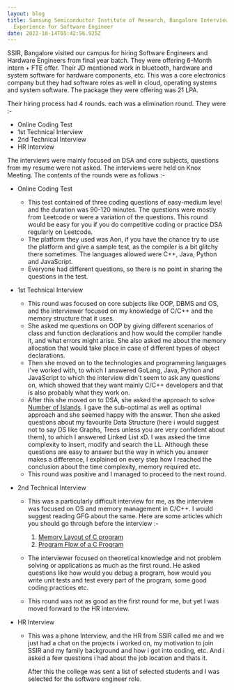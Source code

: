 ```yaml
---
layout: blog
title: Samsung Semiconductor Institute of Research, Bangalore Interview
  Experience for Software Engineer
date: 2022-10-14T05:42:56.925Z
---
```

SSIR, Bangalore visited our campus for hiring Software Engineers and Hardware Engineers from final year batch. They were offering 6-Month intern + FTE offer. Their JD mentioned work in bluetooth, hardware and system software for hardware components, etc. This was a core electronics company but they had software roles as well in cloud, operating systems and system software. The package they were offering was 21 LPA.

Their hiring process had 4 rounds. each was a elimination round. They were :-

* Online Coding Test
* 1st Technical Interview
* 2nd Technical Interview
* HR Interview

The interviews were mainly focused on DSA and core subjects, questions from my resume were not asked. The interviews were held on Knox Meeting. The contents of the rounds were as follows :-

* Online Coding Test

  * This test contained of three coding questions of easy-medium level and the duration was 90-120 minutes. The questions were mostly from Leetcode or were a variation of the questions. This round would be easy for you if you do competitive coding or practice DSA regularly on Leetcode.
  * The platform they used was Aon, if you have the chance try to use the platform and give a sample test, as the compiler is a bit glitchy there sometimes. The languages allowed were C++, Java, Python and JavaScript.
  * Everyone had different questions, so there is no point in sharing the questions in the test.
* 1st Technical Interview

  * This round was focused on core subjects like OOP, DBMS and OS, and the interviewer focused on my knowledge of C/C++ and the memory structure that it uses.
  * She asked me questions on OOP by giving different scenarios of class and function declarations and how would the compiler handle it, and what errors might arise. She also asked me about the memory allocation that would take place in case of different types of object declarations.
  * Then she moved on to the technologies and programming languages i've worked with, to which I answered GoLang, Java, Python and JavaScript to which the interview didn't seem to ask any questions on, which showed that they want mainly C/C++ developers and that is also probably what they work on.
  * After this she moved on to DSA, she asked the approach to solve [Number of Islands](https://leetcode.com/problems/number-of-islands/). I gave the sub-optimal as well as optimal approach and she seemed happy with the answer. Then she asked questions about my favourite Data Structure (here i would suggest not to say DS like Graphs, Trees unless you are very confident about them), to which I answered Linked List xD. I was asked the time complexity to insert, modify and search the LL. Although these questions are easy to answer but the way in which you answer makes a difference, I explained on every step how I reached the conclusion about the time complexity, memory required etc.
  * This round was positive and I managed to proceed to the next round.
* 2nd Technical Interview

  * This was a particularly difficult interview for me, as the interview was focused on OS and memory management in C/C++. I would suggest reading GFG about the same. Here are some articles which you should go through before the interview :-

    1. [Memory Layout of C program](https://www.geeksforgeeks.org/memory-layout-of-c-program/)
    2. [Program Flow of a C Program](https://www.geeksforgeeks.org/how-does-a-c-program-executes/)
  * The interviewer focused on theoretical knowledge and not problem solving or applications as much as the first round. He asked questions like how would you debug a program, how would you write unit tests and test every part of the program, some good coding practices etc.
  * This round was not as good as the first round for me, but yet I was moved forward to the HR interview.
* HR Interview

  * This was a phone Interview, and the HR from SSIR called me and we just had a chat on the projects i worked on, my motivation to join SSIR and my family background and how i got into coding, etc. And i asked a few questions i had about the job location and thats it.

    After this the college was sent a list of selected students and I was selected for the software engineer role.